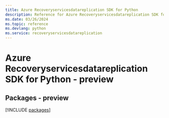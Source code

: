 ```yaml
---
title: Azure Recoveryservicesdatareplication SDK for Python
description: Reference for Azure Recoveryservicesdatareplication SDK for Python
ms.date: 03/26/2024
ms.topic: reference
ms.devlang: python
ms.service: recoveryservicesdatareplication
---
```

# Azure Recoveryservicesdatareplication SDK for Python - preview
## Packages - preview
[!INCLUDE [packages](recoveryservicesdatareplication-index.md)]